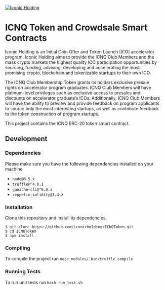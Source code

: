 [<img src="http://iconicholding.com/wp-content/uploads/2018/10/icnq_token.png" alt="Iconic Holding" />](https://iconicholding.com/icnq-token)

# ICNQ Token and Crowdsale Smart Contracts

Iconic Holding is an Initial Coin Offer and Token Launch (ICO) accelerator program. Iconic Holding aims to provide the ICNQ Club Members and the mass crypto markets the highest quality ICO participation opportunities by sourcing, funding, advising, developing and accelerating the most promising crypto, blockchain and tokenizable startups to their own ICO.

The ICNQ Club Membership Token grants its holders exclusive presale rights on accelerator program graduates. ICNQ Club Members will have platinum-level privileges such as exclusive access to presales and discounts on accelerator graduate’s ICOs. Additionally, ICNQ Club Members will have the ability to preview and provide feedback on program applicants to source only the most interesting startups, as well as contribute feedback to the token construction of program startups.

This project contains the ICNQ ERC-20 token smart contract.

## Development

### Dependencies

Please make sure you have the following dependencies installed on your machine 

* `node@8.5.x`
* `truffle@^4.0.1`
* `ganache-cli@^6.0.x`
* `zeppelin-solidity@1.4.X`

### Installation

Clone this repository and install its dependencies.
```
$ git clone https://github.com/iconicholding/ICNQToken.git
$ cd ICNQToken
$ npm install
```

### Compiling 

To compile the project run `node_modules/.bin/truffle compile`

### Running Tests

To run unit tests run `bash run_test.sh`
